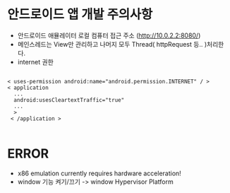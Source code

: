 # 안드로이드 앱 개발 주의사항
 - 안드로이드 애뮬레이터 로컬 컴퓨터 접근 주소 (http://10.0.2.2:8080/)  
 - 메인스레드는 View만 관리하고 나머지 모두 Thread( httpRequest 등.. )처리한다.
 - internet 권한
<pre>
<code>
< uses-permission android:name="android.permission.INTERNET" / >
< application
  ...
  android:usesCleartextTraffic="true"
  ...
  >
 < /application >
</code>
</pre>
# ERROR
- x86 emulation currently requires hardware acceleration!
- window 기능 켜기/끄기 -> window Hypervisor Platform
